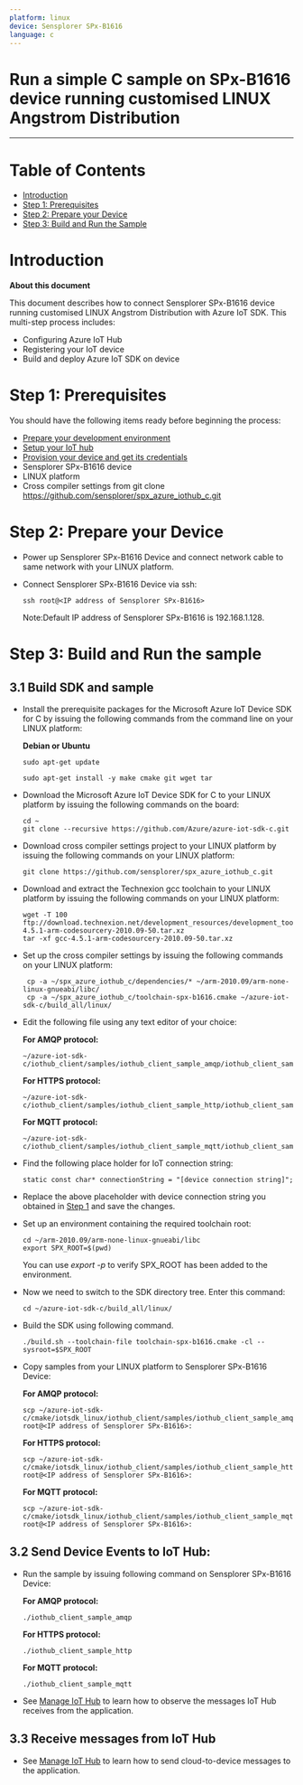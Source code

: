 ```yaml
---
platform: linux
device: Sensplorer SPx-B1616
language: c
---
```


Run a simple C sample on SPx-B1616 device running customised LINUX Angstrom Distribution
===
---

# Table of Contents

-   [Introduction](#Introduction)
-   [Step 1: Prerequisites](#Prerequisites)
-   [Step 2: Prepare your Device](#PrepareDevice)
-   [Step 3: Build and Run the Sample](#Build)

<a name="Introduction"></a>
# Introduction

**About this document**

This document describes how to connect Sensplorer SPx-B1616 device running customised LINUX Angstrom Distribution with Azure IoT SDK. This multi-step process includes:
-   Configuring Azure IoT Hub
-   Registering your IoT device
-   Build and deploy Azure IoT SDK on device

<a name="Prerequisites"></a>
# Step 1: Prerequisites

You should have the following items ready before beginning the process:

-   [Prepare your development environment][setup-devbox-linux]
-   [Setup your IoT hub][lnk-setup-iot-hub]
-   [Provision your device and get its credentials][lnk-manage-iot-hub]
-   Sensplorer SPx-B1616 device
-   LINUX platform
-   Cross compiler settings from git clone https://github.com/sensplorer/spx_azure_iothub_c.git 

<a name="PrepareDevice"></a>
# Step 2: Prepare your Device
-   Power up Sensplorer SPx-B1616 Device and connect network cable to same network with your LINUX platform.
-   Connect Sensplorer SPx-B1616 Device via ssh:

        ssh root@<IP address of Sensplorer SPx-B1616>

    Note:Default IP address of Sensplorer SPx-B1616 is 192.168.1.128.


<a name="Build"></a>
# Step 3: Build and Run the sample

<a name="Load"></a>
## 3.1 Build SDK and sample

-   Install the prerequisite packages for the Microsoft Azure IoT Device SDK for C by issuing the following commands from the command line on your LINUX platform:

    **Debian or Ubuntu**

        sudo apt-get update

        sudo apt-get install -y make cmake git wget tar

-   Download the Microsoft Azure IoT Device SDK for C to your LINUX platform by issuing the following commands on the board:

        cd ~
        git clone --recursive https://github.com/Azure/azure-iot-sdk-c.git

-   Download cross compiler settings project to your LINUX platform by issuing the following commands on your LINUX platform:
        
        git clone https://github.com/sensplorer/spx_azure_iothub_c.git

-   Download and extract the Technexion gcc toolchain to your LINUX platform by issuing the following commands on your LINUX platform:
        
        wget -T 100 ftp://download.technexion.net/development_resources/development_tools/gcc/gcc-4.5.1-arm-codesourcery-2010.09-50.tar.xz
        tar -xf gcc-4.5.1-arm-codesourcery-2010.09-50.tar.xz

-   Set up the cross compiler settings by issuing the following commands on your LINUX platform:
        
         cp -a ~/spx_azure_iothub_c/dependencies/* ~/arm-2010.09/arm-none-linux-gnueabi/libc/
         cp -a ~/spx_azure_iothub_c/toolchain-spx-b1616.cmake ~/azure-iot-sdk-c/build_all/linux/


-   Edit the following file using any text editor of your choice:

    **For AMQP protocol:**

        ~/azure-iot-sdk-c/iothub_client/samples/iothub_client_sample_amqp/iothub_client_sample_amqp.c

    **For HTTPS protocol:**

        ~/azure-iot-sdk-c/iothub_client/samples/iothub_client_sample_http/iothub_client_sample_http.c

    **For MQTT protocol:**

        ~/azure-iot-sdk-c/iothub_client/samples/iothub_client_sample_mqtt/iothub_client_sample_mqtt.c

-   Find the following place holder for IoT connection string:

        static const char* connectionString = "[device connection string]";

-   Replace the above placeholder with device connection string you obtained in [Step 1](#Prerequisites) and save the changes.
-   Set up an environment containing the required toolchain root:

        cd ~/arm-2010.09/arm-none-linux-gnueabi/libc
        export SPX_ROOT=$(pwd)

    You can use *export -p* to verify SPX\_ROOT has been added to the environment.

-   Now we need to switch to the SDK directory tree. Enter this command:

        cd ~/azure-iot-sdk-c/build_all/linux/

-   Build the SDK using following command.

        ./build.sh --toolchain-file toolchain-spx-b1616.cmake -cl --sysroot=$SPX_ROOT

-   Copy samples from your LINUX platform to Sensplorer SPx-B1616 Device:

    **For AMQP protocol:**

        scp ~/azure-iot-sdk-c/cmake/iotsdk_linux/iothub_client/samples/iothub_client_sample_amqp/iothub_client_sample_amqp root@<IP address of Sensplorer SPx-B1616>:

    **For HTTPS protocol:**

        scp ~/azure-iot-sdk-c/cmake/iotsdk_linux/iothub_client/samples/iothub_client_sample_http/iothub_client_sample_http root@<IP address of Sensplorer SPx-B1616>:

    **For MQTT protocol:**

        scp ~/azure-iot-sdk-c/cmake/iotsdk_linux/iothub_client/samples/iothub_client_sample_mqtt/iothub_client_sample_mqtt root@<IP address of Sensplorer SPx-B1616>:
        

## 3.2 Send Device Events to IoT Hub:

-   Run the sample by issuing following command on Sensplorer SPx-B1616 Device:

    **For AMQP protocol:**

        ./iothub_client_sample_amqp

    **For HTTPS protocol:**

        ./iothub_client_sample_http

    **For MQTT protocol:**

        ./iothub_client_sample_mqtt

-   See [Manage IoT Hub][lnk-manage-iot-hub] to learn how to observe the messages IoT Hub receives from the application.

## 3.3 Receive messages from IoT Hub

-   See [Manage IoT Hub][lnk-manage-iot-hub] to learn how to send cloud-to-device messages to the application.

[setup-devbox-linux]: https://github.com/Azure/azure-iot-sdk-c/blob/master/doc/devbox_setup.md
[lnk-setup-iot-hub]: https://github.com/Azure/azure-iot-device-ecosystem/blob/master/setup_iothub.md
[lnk-manage-iot-hub]: https://github.com/Azure/azure-iot-device-ecosystem/blob/master/manage_iot_hub.md
